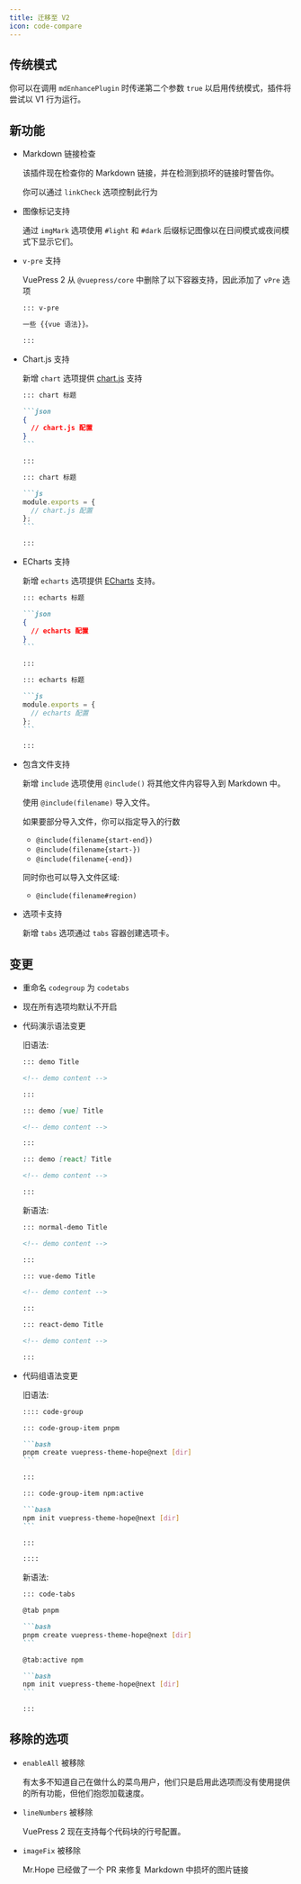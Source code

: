 ```yaml
---
title: 迁移至 V2
icon: code-compare
---
```


## 传统模式

你可以在调用 `mdEnhancePlugin` 时传递第二个参数 `true` 以启用传统模式，插件将尝试以 V1 行为运行。

## 新功能

- Markdown 链接检查

  该插件现在检查你的 Markdown 链接，并在检测到损坏的链接时警告你。

  你可以通过 `linkCheck` 选项控制此行为

- 图像标记支持

  通过 `imgMark` 选项使用 `#light` 和 `#dark` 后缀标记图像以在日间模式或夜间模式下显示它们。

- `v-pre` 支持

  VuePress 2 从 `@vuepress/core` 中删除了以下容器支持，因此添加了 `vPre` 选项

  ```md
  ::: v-pre

  一些 {{vue 语法}}。

  :::
  ```

- Chart.js 支持

  新增 `chart` 选项提供 [chart.js](https://www.chartjs.org/docs/latest/) 支持

  ````md
  ::: chart 标题

  ```json
  {
    // chart.js 配置
  }
  ```

  :::

  ::: chart 标题

  ```js
  module.exports = {
    // chart.js 配置
  };
  ```

  :::
  ````

- ECharts 支持

  新增 `echarts` 选项提供 [ECharts](https://echarts.apache.org/en/index.html) 支持。

  ````md
  ::: echarts 标题

  ```json
  {
    // echarts 配置
  }
  ```

  :::

  ::: echarts 标题

  ```js
  module.exports = {
    // echarts 配置
  };
  ```

  :::
  ````

- 包含文件支持

  新增 `include` 选项使用 `@include()` 将其他文件内容导入到 Markdown 中。

  使用 `@include(filename)` 导入文件。

  如果要部分导入文件，你可以指定导入的行数

  - `@include(filename{start-end})`
  - `@include(filename{start-})`
  - `@include(filename{-end})`

  同时你也可以导入文件区域:

  - `@include(filename#region)`

- 选项卡支持

  新增 `tabs` 选项通过 `tabs` 容器创建选项卡。

## 变更

- 重命名 `codegroup` 为 `codetabs`

- 现在所有选项均默认不开启

- 代码演示语法变更

  旧语法:

  ```md
  ::: demo Title

  <!-- demo content -->

  :::

  ::: demo [vue] Title

  <!-- demo content -->

  :::

  ::: demo [react] Title

  <!-- demo content -->

  :::
  ```

  新语法:

  ```md
  ::: normal-demo Title

  <!-- demo content -->

  :::

  ::: vue-demo Title

  <!-- demo content -->

  :::

  ::: react-demo Title

  <!-- demo content -->

  :::
  ```

- 代码组语法变更

  旧语法:

  ````md
  :::: code-group

  ::: code-group-item pnpm

  ```bash
  pnpm create vuepress-theme-hope@next [dir]
  ```

  :::

  ::: code-group-item npm:active

  ```bash
  npm init vuepress-theme-hope@next [dir]
  ```

  :::

  ::::
  ````

  新语法:

  ````md
  ::: code-tabs

  @tab pnpm

  ```bash
  pnpm create vuepress-theme-hope@next [dir]
  ```

  @tab:active npm

  ```bash
  npm init vuepress-theme-hope@next [dir]
  ```

  :::
  ````

## 移除的选项

- `enableAll` 被移除

  有太多不知道自己在做什么的菜鸟用户，他们只是启用此选项而没有使用提供的所有功能，但他们抱怨加载速度。

- `lineNumbers` 被移除

  VuePress 2 现在支持每个代码块的行号配置。

- `imageFix` 被移除

  Mr.Hope 已经做了一个 PR 来修复 Markdown 中损坏的图片链接
